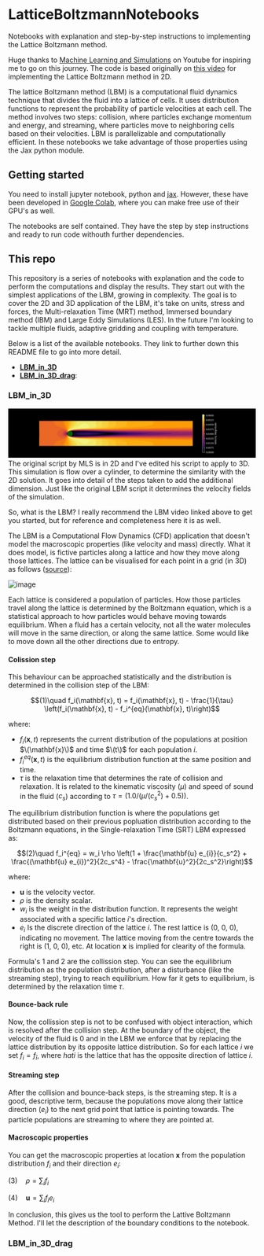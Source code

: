 # LatticeBoltzmannNotebooks
Notebooks with explanation and step-by-step instructions to implementing the Lattice Boltzmann method.

Huge thanks to [Machine Learning and Simulations](https://www.youtube.com/@MachineLearningSimulation) on Youtube for inspiring me to go on this journey. The code is based originally on [this video](https://www.youtube.com/watch?v=ZUXmO4hu-20&list=LL&index=17&ab_channel=MachineLearning%26Simulation) for implementing the Lattice Boltzmann method in 2D.

The lattice Boltzmann method (LBM) is a computational fluid dynamics technique that divides the fluid into a lattice of cells. It uses distribution functions to represent the probability of particle velocities at each cell. The method involves two steps: collision, where particles exchange momentum and energy, and streaming, where particles move to neighboring cells based on their velocities. LBM is parallelizable and computationally efficient. In these notebooks we take advantage of those properties using the Jax python module.

## Getting started
You need to install jupyter notebook, python and [jax](https://jax.readthedocs.io/en/latest/installation.html). However, these have been developed in [Google Colab](https://colab.research.google.com/), where you can make free use of their GPU's as well.

The notebooks are self contained. They have the step by step instructions and ready to run code withouth further dependencies.

## This repo
This repository is a series of notebooks with explanation and the code to perform the computations and display the results. They start out with the simplest applications of the LBM, growing in complexity. The goal is to cover the 2D and 3D application of the LBM, it's take on units, stress and forces, the Multi-relaxation Time (MRT) method, Immersed boundary method (IBM) and Large Eddy Simulations (LES). In the future I'm looking to tackle multiple fluids, adaptive gridding and coupling with temperature.

Below is a list of the available notebooks. They link to further down this README file to go into more detail.
- [**LBM_in_3D**](#lbm_in_3d)
- [**LBM_in_3D_drag**](#lbm_in_3d_drag): 

### LBM_in_3D
![image](https://github.com/bartdavids/LatticeBoltzmannNotebooks/blob/main/Images/LBM_in_3D.gif)
The original script by MLS is in 2D and I've edited his script to apply to 3D. This simulation is flow over a cylinder, to determine the similarity with the 2D solution. It goes into detail of the steps taken to add the additional dimension. Just like the original LBM script it determines the velocity fields of the simulation. 

So, what is the LBM? I really recommend the LBM video linked above to get you started, but for reference and completeness here it is as well.

The LBM is a Computational Flow Dynamics (CFD) application that doesn't model the macroscopic properties (like velocity and mass) directly. What it does model, is fictive particles along a lattice and how they move along those lattices. The lattice can be visualised for each point in a grid (in 3D) as follows ([source](https://link.springer.com/chapter/10.1007/978-3-031-25787-2_5)):

![image](https://media.springernature.com/lw685/springer-static/image/chp%3A10.1007%2F978-3-031-25787-2_5/MediaObjects/508023_1_En_5_Fig1_HTML.png)

Each lattice is considered a population of particles. How those particles travel along the lattice is determined by the Boltzmann equation, which is a statistical approach to how particles would behave moving towards equilibrium. When a fluid has a certain velocity, not all the water molecules will move in the same direction, or along the same lattice. Some would like to move down all the other directions due to entropy. 

#### Colission step
This behaviour can be approached statistically and the distribution is determined in the collision step of the LBM:

```math
(1)\quad f_i(\mathbf{x}, t) = f_i(\mathbf{x}, t) - \frac{1}{\tau} \left(f_i(\mathbf{x}, t) - f_i^{eq}(\mathbf{x}, t)\right)
```
where:
- $f_i(\mathbf{x}, t)$ represents the current distribution of the populations at position $\(\mathbf{x}\)$ and time $\(t\)$ for each population $i$.
- $f_i^{eq}(\mathbf{x}, t)$ is the equilibrium distribution function at the same position and time.
- $\tau$ is the relaxation time that determines the rate of collision and relaxation. It is related to the kinematic viscosity ($\mu$) and speed of sound in the fluid ($c_s$) according to $\tau = (1.0 / (\mu/(c_s^2) + 0.5))$.

The equilibrium distribution function is where the populations get distributed based on their previous popluation distribution according to the Boltzmann equations, in the Single-relaxation Time (SRT) LBM expressed as:

```math
(2)\quad f_i^{eq} = w_i \rho \left(1 + \frac{\mathbf{u} e_{i}}{c_s^2} + \frac{(\mathbf{u} e_{i})^2}{2c_s^4} - \frac{\mathbf{u}^2}{2c_s^2}\right)
```
where:
- $\mathbf{u}$ is the velocity vector.
- $\rho$ is the density scalar.
- $w_i$ is the weight in the distribution function. It represents the weight associated with a specific lattice $i$'s direction.
- $e_i$ Is the discrete direction of the lattice $i$. The rest lattice is (0, 0, 0), indicating no movement. The lattice moving from the centre towards the right is (1, 0, 0), etc.
At location $\mathbf{x}$ is implied for clearity of the formula.

Formula's 1 and 2 are the collission step. You can see the equilibrium distribution as the population distribution, after a disturbance (like the streaming step), trying to reach equilibrium. How far it gets to equilibrium, is determined by the relaxation time $\tau$.

#### Bounce-back rule
Now, the collission step is not to be confused with object interaction, which is resolved after the collision step. At the boundary of the object, the velocity of the fluid is 0 and in the LBM we enforce that by replacing the lattice distribution by its opposite lattice distribution. So for each lattice $i$ we set $f_i = f_{\hat{i}}$, where $hat{i}$ is the lattice that has the opposite direction of lattice $i$.

#### Streaming step
After the collision  and bounce-back steps, is the streaming step. It is a good, descriptive term, because the populations move along their lattice direction ($e_i$) to the next grid point that lattice is pointing towards. The particle populations are streaming to where they are pointed at.

#### Macroscopic properties
You can get the macroscopic properties at location $\mathbf{x}$ from the population distribution $f_i$ and their direction $e_i$:

$(3)\quad \rho = \sum_{i} f_i$

$(4)\quad \mathbf{u} = \sum_{i} f_i e_{i}$

In conclusion, this gives us the tool to perform the Lattive Boltzmann Method. I'll let the description of the boundary conditions to the notebook. 

### LBM_in_3D_drag
